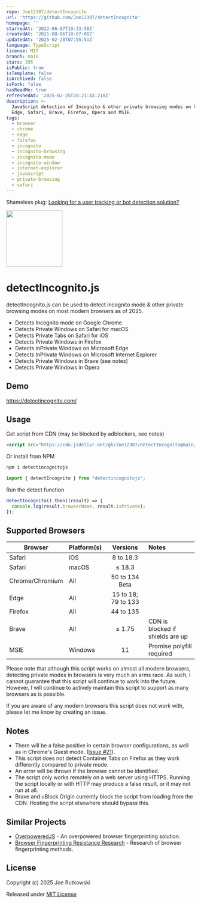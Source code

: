 ```yaml
---
repo: Joe12387/detectIncognito
url: 'https://github.com/Joe12387/detectIncognito'
homepage: ''
starredAt: '2022-06-07T19:33:58Z'
createdAt: '2021-08-06T18:07:08Z'
updatedAt: '2025-02-20T07:55:51Z'
language: TypeScript
license: MIT
branch: main
stars: 395
isPublic: true
isTemplate: false
isArchived: false
isFork: false
hasReadMe: true
refreshedAt: '2025-02-25T20:21:43.218Z'
description: >-
  JavaScript detection of Incognito & other private browsing modes on Chrome,
  Edge, Safari, Brave, Firefox, Opera and MSIE.
tags:
  - browser
  - chrome
  - edge
  - firefox
  - incognito
  - incognito-browsing
  - incognito-mode
  - incognito-window
  - internet-explorer
  - javascript
  - private-browsing
  - safari
---
```


Shameless plug: [Looking for a user tracking or bot detection solution?](https://overpoweredjs.com/demo.html)

<img src="./detectIncognito.svg"  width="150"  />

# detectIncognito.js

detectIncognito.js can be used to detect incognito mode & other private browsing modes on most modern browsers as of 2025.

- Detects Incognito mode on Google Chrome
- Detects Private Windows on Safari for macOS
- Detects Private Tabs on Safari for iOS
- Detects Private Windows in Firefox
- Detects InPrivate Windows on Microsoft Edge
- Detects InPrivate Windows on Microsoft Internet Explorer
- Detects Private Windows in Brave (see notes)
- Detects Private Windows in Opera

## Demo

https://detectincognito.com/

## Usage

Get script from CDN (may be blocked by adblockers, see notes)

```html
<script src="https://cdn.jsdelivr.net/gh/Joe12387/detectIncognito@main/dist/es5/detectIncognito.min.js"></script>
```

Or install from NPM

```bash
npm i detectincognitojs
```

```javascript
import { detectIncognito } from "detectincognitojs";
```

Run the detect function

```javascript
detectIncognito().then((result) => {
  console.log(result.browserName, result.isPrivate);
});
```

## Supported Browsers

| Browser         | Platform(s) |      Versions       | Notes                            |
| --------------- | :---------- | :-----------------: | :------------------------------- |
| Safari          | iOS         | 8 to 18.3           |                                  |
| Safari          | macOS       | ≤ 18.3              |                                  |
| Chrome/Chromium | All         | 50 to 134 Beta      |                                  |
| Edge            | All         | 15 to 18; 79 to 133 |                                  |
| Firefox         | All         | 44 to 135           |                                  |
| Brave           | All         | ≤ 1.75              | CDN is blocked if shields are up |
| MSIE            | Windows     | 11                  | Promise polyfill required        |

Please note that although this script works on almost all modern browsers, detecting private modes in browsers is very much an arms race. As such, I cannot guarantee that this script will continue to work into the future. However, I will continue to actively maintain this script to support as many browsers as is possible.

If you are aware of any modern browsers this script does not work with, please let me know by creating an issue.

## Notes

- There will be a false positive in certain browser configurations, as well as in Chrome's Guest mode. ([Issue #21](https://github.com/Joe12387/detectIncognito/issues/21)).
- This script does not detect Container Tabs on Firefox as they work differently compared to private mode.
- An error will be thrown if the browser cannot be identified.
- The script only works remotely on a web server using HTTPS. Running the script locally or with HTTP may produce a false result, or it may not run at all.
- Brave and uBlock Origin currently block the script from loading from the CDN. Hosting the script elsewhere should bypass this.

## Similar Projects

- [OverpoweredJS](https://overpoweredjs.com/demo.html "OverpoweredJS") - An overpowered browser fingerprinting solution.
- [Browser Fingerprinting Resistance Research](https://github.com/Joe12387/browser-fingerprinting-resistance-research "Browser Fingerprinting Resistance Research") - Research of browser fingerprinting methods.

## License

Copyright (c) 2025 Joe Rutkowski

Released under [MIT License](https://opensource.org/license/mit-0/)
